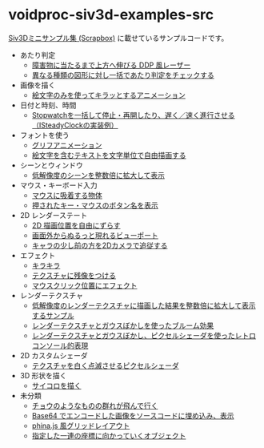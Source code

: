 # voidproc-siv3d-examples-src

[Siv3Dミニサンプル集 (Scrapbox)](https://scrapbox.io/voidproc-siv3d-examples/Siv3D%E3%83%9F%E3%83%8B%E3%82%B5%E3%83%B3%E3%83%97%E3%83%AB%E9%9B%86) に載せているサンプルコードです。

- あたり判定
  - [障害物に当たるまで上方へ伸びる DDP 風レーザー](voidproc-siv3d-examples-src/examples/2d-intersection/ddp_laser.cpp)
  - [異なる種類の図形に対し一括であたり判定をチェックする](voidproc-siv3d-examples-src/examples/2d-intersection/intersect.cpp)
- 画像を描く
  - [絵文字のみを使ってキラッとするアニメーション](voidproc-siv3d-examples-src/examples/texture/emoji_sparkle.cpp)
- 日付と時刻、時間
  - [Stopwatchを一括して停止・再開したり、遅く／速く進行させる（ISteadyClockの実装例）](voidproc-siv3d-examples-src/examples/time/customclock.cpp)
- フォントを使う
  - [グリフアニメーション](voidproc-siv3d-examples-src/examples/font/glyph.cpp)
  - [絵文字を含むテキストを文字単位で自由描画する](voidproc-siv3d-examples-src/examples/font/draw_glyphs.cpp)
- シーンとウィンドウ
  - [低解像度のシーンを整数倍に拡大して表示](voidproc-siv3d-examples-src/examples/scene/low_resolution_scene.cpp)
- マウス・キーボード入力
  - [マウスに吸着する物体](voidproc-siv3d-examples-src/examples/mouse-keyboard/follow_cursor.cpp)
  - [押されたキー・マウスのボタン名を表示](voidproc-siv3d-examples-src/examples/mouse-keyboard/key_mouse_inputs.cpp)
- 2D レンダーステート
  - [2D 描画位置を自由にずらす](voidproc-siv3d-examples-src/examples/renderstates2d/transform.cpp)
  - [画面外からぬるっと現れるビューポート](voidproc-siv3d-examples-src/examples/renderstates2d/window_appears.cpp)
  - [キャラの少し前の方を2Dカメラで追従する](voidproc-siv3d-examples-src/examples/renderstates2d/camera.cpp)
- エフェクト
  - [キラキラ](voidproc-siv3d-examples-src/examples/effect/twinkle.cpp)
  - [テクスチャに残像をつける](voidproc-siv3d-examples-src/examples/effect/trail.cpp)
  - [マウスクリック位置にエフェクト](voidproc-siv3d-examples-src/examples/effect/click_effect.cpp)
- レンダーテクスチャ
  - [低解像度のレンダーテクスチャに描画した結果を整数倍に拡大して表示するサンプル](voidproc-siv3d-examples-src/examples/rendertexture/lowresolution.cpp)
  - [レンダーテクスチャとガウスぼかしを使ったブルーム効果](voidproc-siv3d-examples-src/examples/rendertexture/bloom.cpp)
  - [レンダーテクスチャとガウスぼかし、ピクセルシェーダを使ったレトロコンソール的表現](voidproc-siv3d-examples-src/examples/rendertexture/retro.cpp)
- 2D カスタムシェーダ
  - [テクスチャを白く点滅させるピクセルシェーダ](voidproc-siv3d-examples-src/examples/shader2d/pixelshader_white.cpp)
- 3D 形状を描く
  - [サイコロを描く](voidproc-siv3d-examples-src/examples/3d/dice.cpp)
- 未分類
  - [チョウのようなものの群れが飛んで行く](voidproc-siv3d-examples-src/examples/misc/whites.cpp)
  - [Base64 でエンコードした画像をソースコードに埋め込み、表示](voidproc-siv3d-examples-src/examples/misc/decodeimage.cpp)
  - [phina.js 風グリッドレイアウト](voidproc-siv3d-examples-src/examples/misc/grid_layout.cpp)
  - [指定した一連の座標に向かっていくオブジェクト](voidproc-siv3d-examples-src/examples/misc/motion.cpp)
